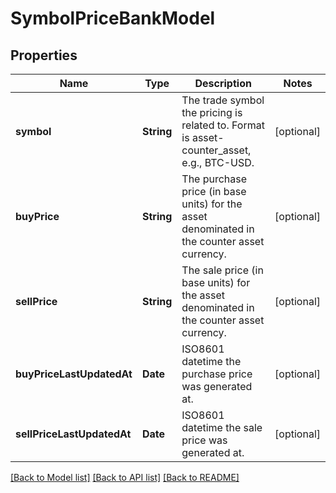 # SymbolPriceBankModel

## Properties
Name | Type | Description | Notes
------------ | ------------- | ------------- | -------------
**symbol** | **String** | The trade symbol the pricing is related to. Format is asset-counter_asset, e.g., BTC-USD. | [optional] 
**buyPrice** | **String** | The purchase price (in base units) for the asset denominated in the counter asset currency. | [optional] 
**sellPrice** | **String** | The sale price (in base units) for the asset denominated in the counter asset currency. | [optional] 
**buyPriceLastUpdatedAt** | **Date** | ISO8601 datetime the purchase price was generated at. | [optional] 
**sellPriceLastUpdatedAt** | **Date** | ISO8601 datetime the sale price was generated at. | [optional] 

[[Back to Model list]](../README.md#documentation-for-models) [[Back to API list]](../README.md#documentation-for-api-endpoints) [[Back to README]](../README.md)



